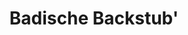 ---
title: "Badische Backstub'"
url: /karlsruhe/badische-backstub-hermann-hoepker-aschoff-strasse/
shop: Bäckerei
---